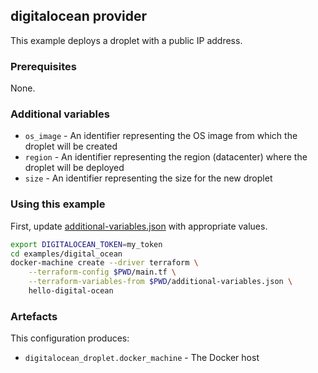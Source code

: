 ## digitalocean provider

This example deploys a droplet with a public IP address.

### Prerequisites

None.

### Additional variables

* `os_image` - An identifier representing the OS image from which the droplet will be created
* `region` - An identifier representing the region (datacenter) where the droplet will be deployed
* `size` - An identifier representing the size for the new droplet

### Using this example

First, update [additional-variables.json](additional-variables.json) with appropriate values.

```bash
export DIGITALOCEAN_TOKEN=my_token
cd examples/digital_ocean
docker-machine create --driver terraform \
	--terraform-config $PWD/main.tf \
	--terraform-variables-from $PWD/additional-variables.json \
	hello-digital-ocean
```

### Artefacts

This configuration produces:

* `digitalocean_droplet.docker_machine` - The Docker host
